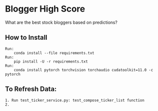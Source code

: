 # Blogger High Score

What are the best stock bloggers based on predictions?

## How to Install

    Run:
        conda install --file requirements.txt
    Run:
        pip install -U -r requirements.txt
    Run:
        conda install pytorch torchvision torchaudio cudatoolkit=11.0 -c pytorch

## To Refresh Data:

    1. Run test_ticker_service.py: test_compose_ticker_list function
    2. 